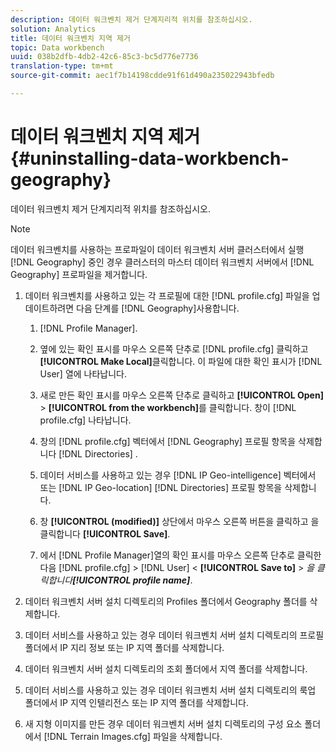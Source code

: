 ```yaml
---
description: 데이터 워크벤치 제거 단계지리적 위치를 참조하십시오.
solution: Analytics
title: 데이터 워크벤치 지역 제거
topic: Data workbench
uuid: 038b2dfb-4db2-42c6-85c3-bc5d776e7736
translation-type: tm+mt
source-git-commit: aec1f7b14198cdde91f61d490a235022943bfedb

---
```



# 데이터 워크벤치 지역 제거{#uninstalling-data-workbench-geography}

데이터 워크벤치 제거 단계지리적 위치를 참조하십시오.

>[!NOTE]
>
>데이터 워크벤치를 사용하는 프로파일이 데이터 워크벤치 서버 클러스터에서 실행 [!DNL Geography] 중인 경우 클러스터의 마스터 데이터 워크벤치 서버에서 [!DNL Geography] 프로파일을 제거합니다.

1. 데이터 워크벤치를 사용하고 있는 각 프로필에 대한 [!DNL profile.cfg] 파일을 업데이트하려면 다음 단계를 [!DNL Geography]사용합니다.

   1.  [!DNL Profile Manager].
   1. 옆에 있는 확인 표시를 마우스 오른쪽 단추로 [!DNL profile.cfg] 클릭하고 **[!UICONTROL Make Local]**&#x200B;클릭합니다. 이 파일에 대한 확인 표시가 [!DNL User] 열에 나타납니다.

   1. 새로 만든 확인 표시를 마우스 오른쪽 단추로 클릭하고 **[!UICONTROL Open]** > **[!UICONTROL from the workbench]**&#x200B;를 클릭합니다. 창이 [!DNL profile.cfg] 나타납니다.

   1. 창의 [!DNL profile.cfg] 벡터에서 [!DNL Geography] 프로필 항목을 삭제합니다 [!DNL Directories] .

   1. 데이터 서비스를 사용하고 있는 경우 [!DNL IP Geo-intelligence] 벡터에서 또는 [!DNL IP Geo-location] [!DNL Directories] 프로필 항목을 삭제합니다.

   1. 창 **[!UICONTROL (modified)]** 상단에서 마우스 오른쪽 버튼을 클릭하고 을 클릭합니다 **[!UICONTROL Save]**.

   1. 에서 [!DNL Profile Manager]열의 확인 표시를 마우스 오른쪽 단추로 클릭한 다음 [!DNL profile.cfg] > [!DNL User] &lt; **[!UICONTROL Save to]** > *을 클릭합니다&#x200B;**[!UICONTROL profile name]***.

1. 데이터 워크벤치 서버 설치 디렉토리의 Profiles 폴더에서 Geography 폴더를 삭제합니다.
1. 데이터 서비스를 사용하고 있는 경우 데이터 워크벤치 서버 설치 디렉토리의 프로필 폴더에서 IP 지리 정보 또는 IP 지역 폴더를 삭제합니다.
1. 데이터 워크벤치 서버 설치 디렉토리의 조회 폴더에서 지역 폴더를 삭제합니다.
1. 데이터 서비스를 사용하고 있는 경우 데이터 워크벤치 서버 설치 디렉토리의 룩업 폴더에서 IP 지역 인텔리전스 또는 IP 지역 폴더를 삭제합니다.
1. 새 지형 이미지를 만든 경우 데이터 워크벤치 서버 설치 디렉토리의 구성 요소 폴더에서 [!DNL Terrain Images.cfg] 파일을 삭제합니다.
